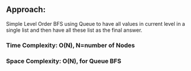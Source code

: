 ## Approach:
Simple Level Order BFS using Queue to have all values in current level in a single list and then have all these list as the final answer.
​
### Time Complexity: O(N), N=number of Nodes
### Space Complexity: O(N), for Queue BFS